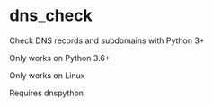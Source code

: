 # dns_check
Check DNS records and subdomains with Python 3+

Only works on Python 3.6+

Only works on Linux

Requires dnspython
